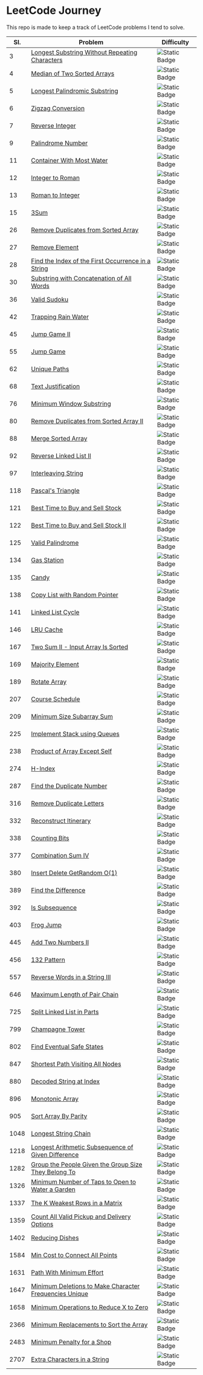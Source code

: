# LeetCode Journey

This repo is made to keep a track of LeetCode problems I tend to solve.

|Sl.|Problem|Difficulty|
|---|---|---|
|3|[Longest Substring Without Repeating Characters](problems/longest-substring-without-repeating-characters)|![Static Badge](https://img.shields.io/badge/Medium-FFBF00)|
|4|[Median of Two Sorted Arrays](problems/median-of-two-sorted-arrays)|![Static Badge](https://img.shields.io/badge/Hard-FF2400)|
|5|[Longest Palindromic Substring](problems/longest-palindromic-substring)|![Static Badge](https://img.shields.io/badge/Medium-FFBF00)|
|6|[Zigzag Conversion](problems/zigzag-conversion)|![Static Badge](https://img.shields.io/badge/Medium-FFBF00)|
|7|[Reverse Integer](problems/reverse-integer)|![Static Badge](https://img.shields.io/badge/Medium-FFBF00)|
|9|[Palindrome Number](problems/palindrome-number)|![Static Badge](https://img.shields.io/badge/Easy-C7EA46)|
|11|[Container With Most Water](problems/container-with-most-water)|![Static Badge](https://img.shields.io/badge/Medium-FFBF00)|
|12|[Integer to Roman](problems/integer-to-roman)|![Static Badge](https://img.shields.io/badge/Medium-FFBF00)|
|13|[Roman to Integer](problems/roman-to-integer)|![Static Badge](https://img.shields.io/badge/Easy-C7EA46)|
|15|[3Sum](problems/3sum)|![Static Badge](https://img.shields.io/badge/Medium-FFBF00)|
|26|[Remove Duplicates from Sorted Array](problems/remove-duplicates-from-sorted-array)|![Static Badge](https://img.shields.io/badge/Easy-C7EA46)|
|27|[Remove Element](problems/remove-element)|![Static Badge](https://img.shields.io/badge/Easy-C7EA46)|
|28|[Find the Index of the First Occurrence in a String](problems/find-the-index-of-the-first-occurrence-in-a-string)|![Static Badge](https://img.shields.io/badge/Easy-C7EA46)|
|30|[Substring with Concatenation of All Words](problems/substring-with-concatenation-of-all-words)|![Static Badge](https://img.shields.io/badge/Hard-FF2400)|
|36|[Valid Sudoku](problems/valid-sudoku)|![Static Badge](https://img.shields.io/badge/Medium-FFBF00)|
|42|[Trapping Rain Water](problems/trapping-rain-water)|![Static Badge](https://img.shields.io/badge/Hard-FF2400)|
|45|[Jump Game II](problems/jump-game-ii)|![Static Badge](https://img.shields.io/badge/Medium-FFBF00)|
|55|[Jump Game](problems/jump-game)|![Static Badge](https://img.shields.io/badge/Medium-FFBF00)|
|62|[Unique Paths](problems/unique-paths)|![Static Badge](https://img.shields.io/badge/Medium-FFBF00)|
|68|[Text Justification](problems/text-justification)|![Static Badge](https://img.shields.io/badge/Hard-FF2400)|
|76|[Minimum Window Substring](problems/minimum-window-substring)|![Static Badge](https://img.shields.io/badge/Hard-FF2400)|
|80|[Remove Duplicates from Sorted Array II](problems/remove-duplicates-from-sorted-array-ii)|![Static Badge](https://img.shields.io/badge/Medium-FFBF00)|
|88|[Merge Sorted Array](problems/merge-sorted-array)|![Static Badge](https://img.shields.io/badge/Easy-C7EA46)|
|92|[Reverse Linked List II](problems/reverse-linked-list-ii)|![Static Badge](https://img.shields.io/badge/Medium-FFBF00)|
|97|[Interleaving String](problems/interleaving-string)|![Static Badge](https://img.shields.io/badge/Medium-FFBF00)|
|118|[Pascal's Triangle](problems/pascals-triangle)|![Static Badge](https://img.shields.io/badge/Easy-C7EA46)|
|121|[Best Time to Buy and Sell Stock](problems/best-time-to-buy-and-sell-stock)|![Static Badge](https://img.shields.io/badge/Easy-C7EA46)|
|122|[Best Time to Buy and Sell Stock II](problems/best-time-to-buy-and-sell-stock-ii)|![Static Badge](https://img.shields.io/badge/Medium-FFBF00)|
|125|[Valid Palindrome](problems/valid-palindrome)|![Static Badge](https://img.shields.io/badge/Easy-C7EA46)|
|134|[Gas Station](problems/gas-station)|![Static Badge](https://img.shields.io/badge/Medium-FFBF00)|
|135|[Candy](problems/candy)|![Static Badge](https://img.shields.io/badge/Hard-FF2400)|
|138|[Copy List with Random Pointer](problems/copy-list-with-random-pointer)|![Static Badge](https://img.shields.io/badge/Medium-FFBF00)|
|141|[Linked List Cycle](problems/linked-list-cycle)|![Static Badge](https://img.shields.io/badge/Easy-C7EA46)|
|146|[LRU Cache](problems/lru-cache)|![Static Badge](https://img.shields.io/badge/Medium-FFBF00)|
|167|[Two Sum II - Input Array Is Sorted](problems/two-sum-ii-input-array-is-sorted)|![Static Badge](https://img.shields.io/badge/Medium-FFBF00)|
|169|[Majority Element](problems/majority-element)|![Static Badge](https://img.shields.io/badge/Easy-C7EA46)|
|189|[Rotate Array](problems/rotate-array)|![Static Badge](https://img.shields.io/badge/Medium-FFBF00)|
|207|[Course Schedule](problems/course-schedule)|![Static Badge](https://img.shields.io/badge/Medium-FFBF00)|
|209|[Minimum Size Subarray Sum](problems/minimum-size-subarray-sum)|![Static Badge](https://img.shields.io/badge/Medium-FFBF00)|
|225|[Implement Stack using Queues](problems/implement-stack-using-queues)|![Static Badge](https://img.shields.io/badge/Easy-C7EA46)|
|238|[Product of Array Except Self](problems/product-of-array-except-self)|![Static Badge](https://img.shields.io/badge/Medium-FFBF00)|
|274|[H-Index](problems/h-index)|![Static Badge](https://img.shields.io/badge/Medium-FFBF00)|
|287|[Find the Duplicate Number](problems/find-the-duplicate-number)|![Static Badge](https://img.shields.io/badge/Medium-FFBF00)|
|316|[Remove Duplicate Letters](problems/remove-duplicate-letters)|![Static Badge](https://img.shields.io/badge/Medium-FFBF00)|
|332|[Reconstruct Itinerary](problems/reconstruct-itinerary)|![Static Badge](https://img.shields.io/badge/Hard-FF2400)|
|338|[Counting Bits](problems/counting-bits)|![Static Badge](https://img.shields.io/badge/Easy-C7EA46)|
|377|[Combination Sum IV](problems/combination-sum-iv)|![Static Badge](https://img.shields.io/badge/Medium-FFBF00)|
|380|[Insert Delete GetRandom O(1)](problems/insert-delete-getrandom-o1)|![Static Badge](https://img.shields.io/badge/Medium-FFBF00)|
|389|[Find the Difference](problems/find-the-difference)|![Static Badge](https://img.shields.io/badge/Easy-C7EA46)|
|392|[Is Subsequence](problems/is-subsequence)|![Static Badge](https://img.shields.io/badge/Easy-C7EA46)|
|403|[Frog Jump](problems/frog-jump)|![Static Badge](https://img.shields.io/badge/Hard-FF2400)|
|445|[Add Two Numbers II](problems/add-two-numbers-ii)|![Static Badge](https://img.shields.io/badge/Medium-FFBF00)|
|456|[132 Pattern](problems/132-pattern)|![Static Badge](https://img.shields.io/badge/Medium-FFBF00)|
|557|[Reverse Words in a String III](problems/reverse-words-in-a-string-iii)|![Static Badge](https://img.shields.io/badge/Easy-C7EA46)|
|646|[Maximum Length of Pair Chain](problems/maximum-length-of-pair-chain)|![Static Badge](https://img.shields.io/badge/Medium-FFBF00)|
|725|[Split Linked List in Parts](problems/split-linked-list-in-parts)|![Static Badge](https://img.shields.io/badge/Medium-FFBF00)|
|799|[Champagne Tower](problems/champagne-tower)|![Static Badge](https://img.shields.io/badge/Medium-FFBF00)|
|802|[Find Eventual Safe States](problems/find-eventual-safe-states)|![Static Badge](https://img.shields.io/badge/Medium-FFBF00)|
|847|[Shortest Path Visiting All Nodes](problems/shortest-path-visiting-all-nodes)|![Static Badge](https://img.shields.io/badge/Hard-FF2400)|
|880|[Decoded String at Index](problems/decoded-string-at-index)|![Static Badge](https://img.shields.io/badge/Medium-FFBF00)|
|896|[Monotonic Array](problems/monotonic-array)|![Static Badge](https://img.shields.io/badge/Easy-C7EA46)|
|905|[Sort Array By Parity](problems/sort-array-by-parity)|![Static Badge](https://img.shields.io/badge/Easy-C7EA46)|
|1048|[Longest String Chain](problems/longest-string-chain)|![Static Badge](https://img.shields.io/badge/Medium-FFBF00)|
|1218|[Longest Arithmetic Subsequence of Given Difference](problems/longest-arithmetic-subsequence-of-given-difference)|![Static Badge](https://img.shields.io/badge/Medium-FFBF00)|
|1282|[Group the People Given the Group Size They Belong To](problems/group-the-people-given-the-group-size-they-belong-to)|![Static Badge](https://img.shields.io/badge/Medium-FFBF00)|
|1326|[Minimum Number of Taps to Open to Water a Garden](problems/minimum-number-of-taps-to-open-to-water-a-garden)|![Static Badge](https://img.shields.io/badge/Hard-FF2400)|
|1337|[The K Weakest Rows in a Matrix](problems/the-k-weakest-rows-in-a-matrix)|![Static Badge](https://img.shields.io/badge/Easy-C7EA46)|
|1359|[Count All Valid Pickup and Delivery Options](problems/count-all-valid-pickup-and-delivery-options)|![Static Badge](https://img.shields.io/badge/Hard-FF2400)|
|1402|[Reducing Dishes](problems/reducing-dishes)|![Static Badge](https://img.shields.io/badge/Hard-FF2400)|
|1584|[Min Cost to Connect All Points](problems/min-cost-to-connect-all-points)|![Static Badge](https://img.shields.io/badge/Medium-FFBF00)|
|1631|[Path With Minimum Effort](problems/path-with-minimum-effort)|![Static Badge](https://img.shields.io/badge/Medium-FFBF00)|
|1647|[Minimum Deletions to Make Character Frequencies Unique](problems/minimum-deletions-to-make-character-frequencies-unique)|![Static Badge](https://img.shields.io/badge/Medium-FFBF00)|
|1658|[Minimum Operations to Reduce X to Zero](problems/minimum-operations-to-reduce-x-to-zero)|![Static Badge](https://img.shields.io/badge/Medium-FFBF00)|
|2366|[Minimum Replacements to Sort the Array](problems/minimum-replacements-to-sort-the-array)|![Static Badge](https://img.shields.io/badge/Hard-FF2400)|
|2483|[Minimum Penalty for a Shop](problems/minimum-penalty-for-a-shop)|![Static Badge](https://img.shields.io/badge/Medium-FFBF00)|
|2707|[Extra Characters in a String](problems/extra-characters-in-a-string)|![Static Badge](https://img.shields.io/badge/Medium-FFBF00)|